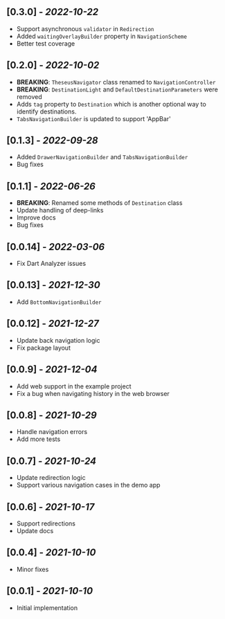 ## \[0.3.0\] - *2022-10-22*

- Support asynchronous `validator` in `Redirection`
- Added `waitingOverlayBuilder` property in `NavigationScheme`
- Better test coverage

## \[0.2.0\] - *2022-10-02*

- **BREAKING**: `TheseusNavigator` class renamed to `NavigationController`
- **BREAKING**: `DestinationLight` and `DefaultDestinationParameters` were removed
- Adds `tag` property to `Destination` which is another optional way to identify destinations.
- `TabsNavigationBuilder` is updated to support 'AppBar'

## \[0.1.3\] - *2022-09-28*

- Added `DrawerNavigationBuilder` and `TabsNavigationBuilder`
- Bug fixes

## \[0.1.1\] - *2022-06-26*

- **BREAKING**: Renamed some methods of `Destination` class
- Update handling of deep-links
- Improve docs
- Bug fixes

## \[0.0.14\] - *2022-03-06*

- Fix Dart Analyzer issues

## \[0.0.13\] - *2021-12-30*

- Add `BottomNavigationBuilder`

## \[0.0.12\] - *2021-12-27*

- Update back navigation logic
- Fix package layout

## \[0.0.9\] - *2021-12-04*

- Add web support in the example project
- Fix a bug when navigating history in the web browser

## \[0.0.8\] - *2021-10-29*

- Handle navigation errors
- Add more tests

## \[0.0.7\] - *2021-10-24*

- Update redirection logic
- Support various navigation cases in the demo app

## \[0.0.6\] - *2021-10-17*

- Support redirections
- Update docs

## \[0.0.4\] - *2021-10-10*

- Minor fixes

## \[0.0.1\] - *2021-10-10*

- Initial implementation
